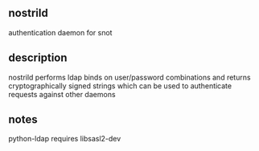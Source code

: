 nostrild
--------


authentication daemon for snot



description
-----------

nostrild performs ldap binds on user/password combinations and returns
cryptographically signed strings which can be used to authenticate
requests against other daemons





notes
-----


python-ldap requires libsasl2-dev
